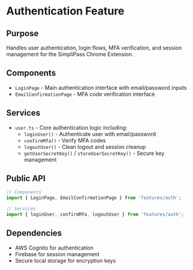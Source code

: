 # Authentication Feature

## Purpose

Handles user authentication, login flows, MFA verification, and session management for the SimpliPass Chrome Extension.

## Components

- `LoginPage` - Main authentication interface with email/password inputs
- `EmailConfirmationPage` - MFA code verification interface

## Services

- `user.ts` - Core authentication logic including:
  - `loginUser()` - Authenticate user with email/password
  - `confirmMfa()` - Verify MFA codes
  - `logoutUser()` - Clean logout and session cleanup
  - `getUserSecretKey()` / `storeUserSecretKey()` - Secure key management

## Public API

```typescript
// Components
import { LoginPage, EmailConfirmationPage } from 'features/auth';

// Services
import { loginUser, confirmMfa, logoutUser } from 'features/auth';
```

## Dependencies

- AWS Cognito for authentication
- Firebase for session management
- Secure local storage for encryption keys

